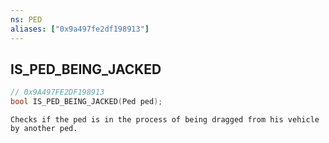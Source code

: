 ```yaml
---
ns: PED
aliases: ["0x9a497fe2df198913"]
---
```

## IS_PED_BEING_JACKED

```c
// 0x9A497FE2DF198913
bool IS_PED_BEING_JACKED(Ped ped);
```

```
Checks if the ped is in the process of being dragged from his vehicle by another ped.
```
